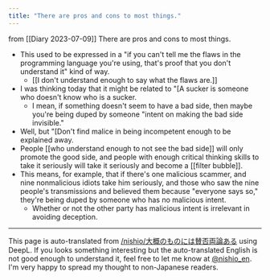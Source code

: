 ```yaml
---
title: "There are pros and cons to most things."
---
```


from  [[Diary 2023-07-09]]
There are pros and cons to most things.
- This used to be expressed in a "if you can't tell me the flaws in the programming language you're using, that's proof that you don't understand it" kind of way.
    - [[I don't understand enough to say what the flaws are.]]
- I was thinking today that it might be related to "[A sucker is someone who doesn't know who is a sucker.
    - I mean, if something doesn't seem to have a bad side, then maybe you're being duped by someone "intent on making the bad side invisible."
- Well, but "[Don't find malice in being incompetent enough to be explained away.
- People [[who understand enough to not see the bad side]] will only promote the good side, and people with enough critical thinking skills to take it seriously will take it seriously and become a [[filter bubble]].
- This means, for example, that if there's one malicious scammer, and nine nonmalicious idiots take him seriously, and those who saw the nine people's transmissions and believed them because "everyone says so," they're being duped by someone who has no malicious intent.
    - Whether or not the other party has malicious intent is irrelevant in avoiding deception.


---
This page is auto-translated from [/nishio/大概のものには賛否両論ある](https://scrapbox.io/nishio/大概のものには賛否両論ある) using DeepL. If you looks something interesting but the auto-translated English is not good enough to understand it, feel free to let me know at [@nishio_en](https://twitter.com/nishio_en). I'm very happy to spread my thought to non-Japanese readers.